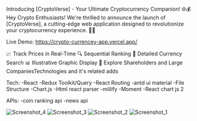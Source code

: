 Introducing [CryptoVerse] - Your Ultimate Cryptocurrency Companion! 
🌐💰Hey Crypto Enthusiasts! We're thrilled to announce the launch of [CryptoVerse],
a cutting-edge web application designed to revolutionize your cryptocurrency experience. 🚀✨

Live Demo: https://crypto-currencey-app.vercel.app/

📈 Track Prices in Real-Time
🔍 Sequential Ranking
🔎 Detailed Currency Search
📊 Illustrative Graphic Display
👥 Explore Shareholders and Large CompaniesTechnologies and it's related adds

Tech:
-React
-Redux Toolkit/Query
-React Routing
-antd ui material
-File Structure
-Chart.js
-Html react parser
-millify
-Moment
-React chart js 2

APIs:
-coin ranking api
-news api

![Screenshot_4](https://github.com/user-attachments/assets/f1e5a5f2-3de6-4f50-a454-449d422e114d)
![Screenshot_3](https://github.com/user-attachments/assets/37791550-fef8-4771-9fee-5773773cc2e9)
![Screenshot_2](https://github.com/user-attachments/assets/85eb4b81-4187-4f1a-be58-6c777b2451ea)
![Screenshot_1](https://github.com/user-attachments/assets/590d10bd-fee4-4176-ab7e-fe2f3574c986)

